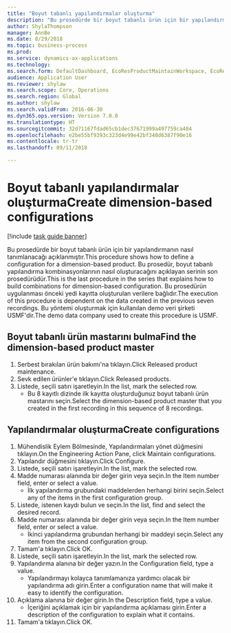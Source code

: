 ```yaml
--- 
title: "Boyut tabanlı yapılandırmalar oluşturma"
description: "Bu prosedürde bir boyut tabanlı ürün için bir yapılandırmanın nasıl tanımlanacağı açıklanmıştır."
author: ShylaThompson
manager: AnnBe
ms.date: 8/29/2018
ms.topic: business-process
ms.prod: 
ms.service: dynamics-ax-applications
ms.technology: 
ms.search.form: DefaultDashboard, EcoResProductMaintainWorkspace, EcoResProductOpenCasesFormPart, EcoResProductDetailsExtended, EcoResDimensionBasedConfiguration, ConfigChooseFromRoute, ConfigChooseFromGroup, ConfigChoiceApprove
audience: Application User
ms.reviewer: shylaw
ms.search.scope: Core, Operations
ms.search.region: Global
ms.author: shylaw
ms.search.validFrom: 2016-06-30
ms.dyn365.ops.version: Version 7.0.0
ms.translationtype: HT
ms.sourcegitcommit: 32d71167fdad65cb1dec37671999a497759ca484
ms.openlocfilehash: e2be55bf9393c323d4e99e42bf340d6387f90e16
ms.contentlocale: tr-tr
ms.lasthandoff: 09/11/2018

---
```

# <a name="create-dimension-based-configurations"></a><span data-ttu-id="225fb-103">Boyut tabanlı yapılandırmalar oluşturma</span><span class="sxs-lookup"><span data-stu-id="225fb-103">Create dimension-based configurations</span></span>

[!include [task guide banner](../../includes/task-guide-banner.md)]

<span data-ttu-id="225fb-104">Bu prosedürde bir boyut tabanlı ürün için bir yapılandırmanın nasıl tanımlanacağı açıklanmıştır.</span><span class="sxs-lookup"><span data-stu-id="225fb-104">This procedure shows how to define a configuration for a dimension-based product.</span></span> <span data-ttu-id="225fb-105">Bu prosedür, boyut tabanlı yapılandırma kombinasyonlarının nasıl oluşturacağını açıklayan serinin son prosedürüdür.</span><span class="sxs-lookup"><span data-stu-id="225fb-105">This is the last procedure in the series that explains how to build combinations for dimension-based configuration.</span></span> <span data-ttu-id="225fb-106">Bu prosedürün uygulanması önceki yedi kayıtta oluşturulan verilere bağlıdır.</span><span class="sxs-lookup"><span data-stu-id="225fb-106">The execution of this procedure is dependent on the data created in the previous seven recordings.</span></span> <span data-ttu-id="225fb-107">Bu yöntemi oluşturmak için kullanılan demo veri şirketi USMF'dir.</span><span class="sxs-lookup"><span data-stu-id="225fb-107">The demo data company used to create this procedure is USMF.</span></span>


## <a name="find-the-dimension-based-product-master"></a><span data-ttu-id="225fb-108">Boyut tabanlı ürün mastarını bulma</span><span class="sxs-lookup"><span data-stu-id="225fb-108">Find the dimension-based product master</span></span>
1. <span data-ttu-id="225fb-109">Serbest bırakılan ürün bakımı'na tıklayın.</span><span class="sxs-lookup"><span data-stu-id="225fb-109">Click Released product maintenance.</span></span>
2. <span data-ttu-id="225fb-110">Sevk edilen ürünler'e tıklayın.</span><span class="sxs-lookup"><span data-stu-id="225fb-110">Click Released products.</span></span>
3. <span data-ttu-id="225fb-111">Listede, seçili satırı işaretleyin.</span><span class="sxs-lookup"><span data-stu-id="225fb-111">In the list, mark the selected row.</span></span>
    * <span data-ttu-id="225fb-112">Bu 8 kayıtlı dizinde ilk kayıtta oluşturduğunuz boyut tabanlı ürün mastarını seçin.</span><span class="sxs-lookup"><span data-stu-id="225fb-112">Select the dimension-based product master that you created in the first recording in this sequence of 8 recordings.</span></span>  

## <a name="create-configurations"></a><span data-ttu-id="225fb-113">Yapılandırmalar oluşturma</span><span class="sxs-lookup"><span data-stu-id="225fb-113">Create configurations</span></span>
1. <span data-ttu-id="225fb-114">Mühendislik Eylem Bölmesinde, Yapılandırmaları yönet düğmesini tıklayın.</span><span class="sxs-lookup"><span data-stu-id="225fb-114">On the Engineering Action Pane, click Maintain configurations.</span></span>
2. <span data-ttu-id="225fb-115">Yapılandır düğmesini tıklayın.</span><span class="sxs-lookup"><span data-stu-id="225fb-115">Click Configure.</span></span>
3. <span data-ttu-id="225fb-116">Listede, seçili satırı işaretleyin.</span><span class="sxs-lookup"><span data-stu-id="225fb-116">In the list, mark the selected row.</span></span>
4. <span data-ttu-id="225fb-117">Madde numarası alanında bir değer girin veya seçin.</span><span class="sxs-lookup"><span data-stu-id="225fb-117">In the Item number field, enter or select a value.</span></span>
    * <span data-ttu-id="225fb-118">İlk yapılandırma grubundaki maddelerden herhangi birini seçin.</span><span class="sxs-lookup"><span data-stu-id="225fb-118">Select any of the items in the first configuration group.</span></span>  
5. <span data-ttu-id="225fb-119">Listede, istenen kaydı bulun ve seçin.</span><span class="sxs-lookup"><span data-stu-id="225fb-119">In the list, find and select the desired record.</span></span>
6. <span data-ttu-id="225fb-120">Madde numarası alanında bir değer girin veya seçin.</span><span class="sxs-lookup"><span data-stu-id="225fb-120">In the Item number field, enter or select a value.</span></span>
    * <span data-ttu-id="225fb-121">İkinci yapılandırma grubundan herhangi bir maddeyi seçin.</span><span class="sxs-lookup"><span data-stu-id="225fb-121">Select any item from the second configuration group.</span></span>  
7. <span data-ttu-id="225fb-122">Tamam'a tıklayın.</span><span class="sxs-lookup"><span data-stu-id="225fb-122">Click OK.</span></span>
8. <span data-ttu-id="225fb-123">Listede, seçili satırı işaretleyin.</span><span class="sxs-lookup"><span data-stu-id="225fb-123">In the list, mark the selected row.</span></span>
9. <span data-ttu-id="225fb-124">Yapılandırma alanına bir değer yazın.</span><span class="sxs-lookup"><span data-stu-id="225fb-124">In the Configuration field, type a value.</span></span>
    * <span data-ttu-id="225fb-125">Yapılandırmayı kolayca tanımlamanıza yardımcı olacak bir yapılandırma adı girin.</span><span class="sxs-lookup"><span data-stu-id="225fb-125">Enter a configuration name that will make it easy to identify the configuration.</span></span>  
10. <span data-ttu-id="225fb-126">Açıklama alanına bir değer girin.</span><span class="sxs-lookup"><span data-stu-id="225fb-126">In the Description field, type a value.</span></span>
    * <span data-ttu-id="225fb-127">İçeriğini açıklamak için bir yapılandırma açıklaması girin.</span><span class="sxs-lookup"><span data-stu-id="225fb-127">Enter a description of the configuration to explain what it contains.</span></span>  
11. <span data-ttu-id="225fb-128">Tamam'a tıklayın.</span><span class="sxs-lookup"><span data-stu-id="225fb-128">Click OK.</span></span>


